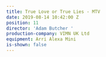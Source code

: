 ```yaml
---
title: True Love or True Lies - MTV
date: 2019-08-14 10:42:00 Z
position: 11
director: 'Adam Butcher '
production-company: VIMN UK Ltd
equipment: Arri Alexa Mini
is-shown: false
---
```


